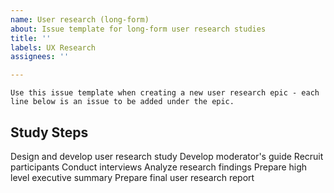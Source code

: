 ```yaml
---
name: User research (long-form)
about: Issue template for long-form user research studies
title: ''
labels: UX Research
assignees: ''

---
```


```
Use this issue template when creating a new user research epic - each line below is an issue to be added under the epic.
```

## Study Steps
Design and develop user research study
Develop moderator's guide
Recruit participants
Conduct interviews
Analyze research findings
Prepare high level executive summary
Prepare final user research report
